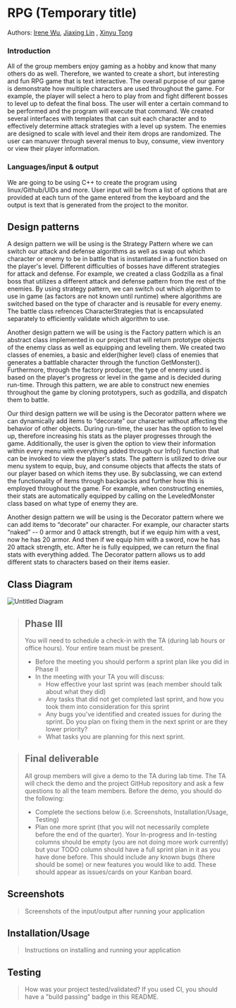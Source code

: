 # RPG (Temporary title) 
 Authors: [Irene Wu](https://github.com/iwu021), [Jiaxing Lin](https://github.com/jlin1110) , [Xinyu Tong](https://github.com/xtong019) 

### Introduction 
All of the group members enjoy gaming as a hobby and know that many others do as well. Therefore, we wanted to create a short, but interesting and fun RPG game that is text interactive. The overall purpose of our game is demonstrate how multiple characters are used throughout the game. For example, the player will select a hero to play from and fight different bosses to level up to defeat the final boss. The user will enter a certain command to be performed and the program will execute that command. We created several interfaces with templates that can suit each character and to effectively determine attack strategies with a level up system. The enemies are designed to scale with level and their item drops are randomized. The user can manuver through several menus to buy, consume, view inventory or view their player information. 
### Languages/input & output
 We are going to be using C++ to create the program using linux/Github/UIDs and more. User input will be from a list of options that are provided at each turn of the game entered from the keyboard and the output is text that is generated from the project to the monitor. 
## Design patterns 
A design pattern we will be using is the Strategy Pattern where we can switch our attack and defense algorithms as well as swap out which character or enemy to be in battle that is instantiated in a function based on the player's level. Different difficulties of bosses have different strategies for attack and defense. For example, we created a class Godzilla as a final boss that utilizes a different attack and defense pattern from the rest of the enemies. By using strategy pattern, we can switch out which algorithm to use in game (as factors are not known until runtime) where algorithms are switched based on the type of character and is reusable for every enemy. The battle class refrences CharacterStrategies that is encapsulated separately to efficiently validate which algorithm to use. 

Another design pattern we will be using is the Factory pattern which is an abstract class implemented in our project that will return prototype objects of the enemy class as well as equipping and leveling them. We created two classes of enemies, a basic and elder(higher level) class of enemies that generates a battlable character through the function GetMonster(). Furthermore, through the factory producer, the type of enemy used is based on the player's progress or level in the game and is decided during run-time. Through this pattern, we are able to construct new enemies throughout the game by cloning prototypers, such as godzilla, and dispatch them to battle. 

Our third design pattern we will be using is the Decorator pattern where we can dynamically add items to “decorate” our character without affecting the behavior of other objects. During run-time, the user has the option to level up, therefore increasing his stats as the player progresses through the game. Additionally, the user is given the option to view their information within every menu with everything added through our Info() function that can be invoked to view the player's stats. The pattern is utilized to drive our menu system to equip, buy, and consume objects that affects the stats of our player based on which items they use. By subclassing, we can extend the functionality of items through backpacks and further how this is employed throughout the game. For example, when constructing enemies, their stats are automatically equipped by calling on the LeveledMonster class based on what type of enemy they are. 


Another design pattern we will be using is the Decorator pattern where we can add items to “decorate” our character.  For example, our character starts “naked” -- 0 armor and 0 attack strength, but if we equip him with a vest, now he has 20 armor.  And then if we equip him with a sword, now he has 20 attack strength, etc.  After he is fully equipped, we can return the final stats with everything added.  The Decorator pattern allows us to add different stats to characters based on their items easier.


## Class Diagram
![Untitled Diagram](https://user-images.githubusercontent.com/81549188/120277807-5fd3c200-c269-11eb-8f79-e913bf92c393.png)




 > ## Phase III
 > You will need to schedule a check-in with the TA (during lab hours or office hours). Your entire team must be present. 
 > * Before the meeting you should perform a sprint plan like you did in Phase II
 > * In the meeting with your TA you will discuss: 
 >   - How effective your last sprint was (each member should talk about what they did)
 >   - Any tasks that did not get completed last sprint, and how you took them into consideration for this sprint
 >   - Any bugs you've identified and created issues for during the sprint. Do you plan on fixing them in the next sprint or are they lower priority?
 >   - What tasks you are planning for this next sprint.

 > ## Final deliverable
 > All group members will give a demo to the TA during lab time. The TA will check the demo and the project GitHub repository and ask a few questions to all the team members. 
 > Before the demo, you should do the following:
 > * Complete the sections below (i.e. Screenshots, Installation/Usage, Testing)
 > * Plan one more sprint (that you will not necessarily complete before the end of the quarter). Your In-progress and In-testing columns should be empty (you are not doing more work currently) but your TODO column should have a full sprint plan in it as you have done before. This should include any known bugs (there should be some) or new features you would like to add. These should appear as issues/cards on your Kanban board. 
 
 ## Screenshots
 > Screenshots of the input/output after running your application
 ## Installation/Usage
 > Instructions on installing and running your application
 ## Testing
 > How was your project tested/validated? If you used CI, you should have a "build passing" badge in this README.
 
